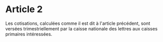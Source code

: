 # Article 2

Les cotisations, calculées comme il est dit à l'article précédent, sont versées trimestriellement par la caisse nationale des lettres aux caisses primaires intéressées.
